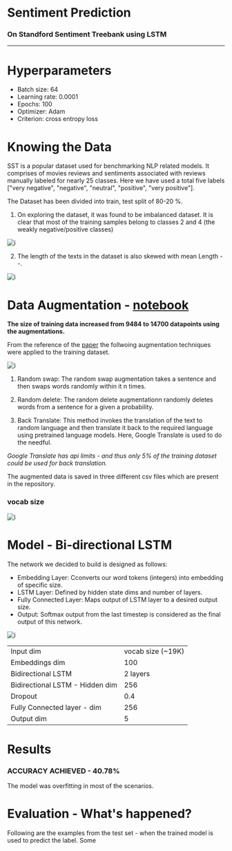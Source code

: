 # Sentiment Prediction
### On Standford Sentiment Treebank using LSTM

--------
# Hyperparameters
- Batch size: 64
- Learning rate: 0.0001
- Epochs: 100
- Optimizer: Adam
- Criterion: cross entropy loss
 
# Knowing the Data
SST is a popular dataset used for benchmarking NLP related models. It comprises of movies reviews and sentiments associated with reviews manually labeled for nearly 25 classes. 
Here we have used a total five labels ["very negative", "negative", "neutral", "positive", "very positive"].

The Dataset has been divided into train, test split of 80-20 %.

1. On exploring the dataset, it was found to be imbalanced dataset. It is clear that most of the training samples belong to classes 2 and 4 (the weakly negative/positive classes)

![i]()

2. The length of the texts in the dataset is also skewed with mean Length --.

![i]()


# Data Augmentation - [notebook](https://github.com/namanphy/END2/blob/main/S5/Data_Augmentation.ipynb)
**The size of training data increased from 9484 to 14700 datapoints using the augmentations.**

From the reference of the [paper]() the follwoing augmentation techniques were applied to the training dataset.

![i]()

1. Random swap: The random swap augmentation takes a sentence and then swaps words randomly within it n times.

2. Random delete: The random delete augmentationn randomly deletes words from a sentence for a given a probability.

3. Back Translate: This method invokes the translation of the text to random language and then translate it back to the required language using pretrained language models. Here, Google Translate is used to do the needful.

*Google Translate has api limits - and thus only 5% of the training dataset could be used for back translation.*

The augmented data is saved in three different csv files which are present in the repository.

### vocab size
![i]()

# Model - Bi-directional LSTM

The network we decided to build is designed as follows:

- Embedding Layer: Cconverts our word tokens (integers) into embedding of specific size.
- LSTM Layer: Defined by hidden state dims and number of layers.
- Fully Connected Layer: Maps output of LSTM layer to a desired output size.
- Output: Softmax output from the last timestep is considered as the final output of this network.

![i]()

| | |
|---|---|
|Input dim | vocab size (~19K)| 
|Embeddings dim | 100 |
| Bidirectional LSTM | 2 layers |
| Bidirectional LSTM - Hidden dim | 256 |
| Dropout | 0.4 |
| Fully Connected layer - dim | 256 |
| Output dim | 5 |


# Results
### ACCURACY ACHIEVED - 40.78%

The model was overfitting in most of the scenarios. 

# Evaluation - What's happened?

Following are the examples from the test set - when the trained model is used to predict the label. Some 

